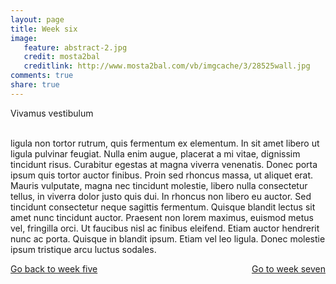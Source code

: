 ```yaml
---
layout: page 
title: Week six 
image: 
   feature: abstract-2.jpg
   credit: mosta2bal
   creditlink: http://www.mosta2bal.com/vb/imgcache/3/28525wall.jpg
comments: true
share: true 
---
```


Vivamus vestibulum 

<br>ligula non tortor rutrum, quis fermentum ex elementum. In sit amet libero ut ligula pulvinar feugiat. Nulla enim augue, placerat a mi vitae, dignissim tincidunt risus. Curabitur egestas at magna viverra venenatis. Donec porta ipsum quis tortor auctor finibus. Proin sed rhoncus massa, ut aliquet erat. Mauris vulputate, magna nec tincidunt molestie, libero nulla consectetur tellus, in viverra dolor justo quis dui. In rhoncus non libero eu auctor. Sed tincidunt consectetur neque sagittis fermentum. Quisque blandit lectus sit amet nunc tincidunt auctor. Praesent non lorem maximus, euismod metus vel, fringilla orci. Ut faucibus nisl ac finibus eleifend. Etiam auctor hendrerit nunc ac porta. Quisque in blandit ipsum. Etiam vel leo ligula. Donec molestie ipsum tristique arcu luctus sodales. 







<div style="float: left"> 
<a href="{{ site.url }}/retail/project/week-5/" class="btn">Go back to week five</a>
</div>

<div style="float: right"> 
<a href="{{ site.url }}/retail/project/week-7/" class="btn">Go to week seven</a>
</div>